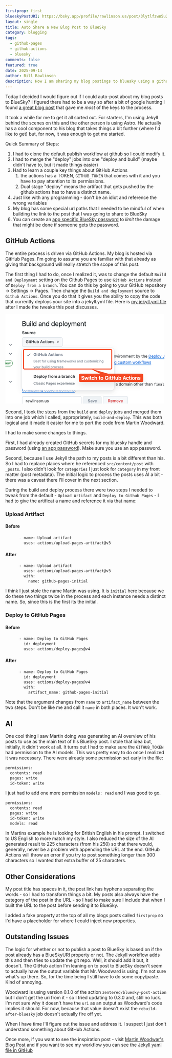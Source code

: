 ```yaml
---
firstprop: first
blueskyPostURI: https://bsky.app/profile/rawlinson.us/post/3lytlfzwn5u2q
layout: single
title: Auto Share a New Blog Post to BlueSky
category: blogging
tags:
  - github-pages
  - github-actions
  - bluesky
comments: false
featured: true
date: 2025-09-14
author: Bill Rawlinson
description: How I am sharing my blog postings to bluesky using a github action.
---
```

Today I decided I would figure out if I could auto-post about my blog posts to BlueSky? I figured there had to be a way so after a bit of google hunting I found [a great blog post](https://www.woodwardweb.com/post/2025/08/automated-bluesky-integration/) that gave me _most_ of the keys to the process.  

It took a while for me to get it all sorted out.  For starters, I'm using Jekyll behind the scenes on this and the other person is using Astro.  He actually has a cool component to his blog that takes things a bit further (where I'd like to get) but, for now, it was enough to get me started.

Quick Summary of Steps:
1. I had to clone the default publish workflow at github so I could modify it.
2. I had to merge the "deploy" jobs into one "deploy and build" (maybe didn't have to, but it made things easier)
3. Had to learn a couple key things about GitHub Actions
	1. the actions has a TOKEN, `GITHUB_TOKEN` that comes with it and you have to pay attention to its permissions.
	2. Dual stage "deploy" means the artifact that gets pushed by the github actions has to have a distinct name.
4. Just like with any programming - don't be an idiot and reference the wrong variables
5. My blog has some special url paths that I needed to be mindful of when building the link to the post that I was going to share to BlueSky
6. You can create an [app specific BlueSky password](https://bsky.app/settings/app-passwords) to _limit_ the damage that might be done if someone gets the password.

## GitHub Actions
The entire process is driven via GitHub Actions.  My blog is hosted via GitHub Pages. I'm going to assume you are familiar with that already as giving that background will really stretch the scope of this post.

The first thing I had to do, once I realized it, was to change the default `Build and Deployment` setting on the Github Pages to use `GitHub Actions` instead of `Deploy from a branch`.  You can do this by going to your GitHub repository -> Settings -> Pages.  Then change the `Build and deployment` source to `Github Actions`.  Once you do that it gives you the ability to copy the code that currently deploys your site into a jekyll.yml file.  Here is [my jekyll.yml file](https://github.com/finalcut/finalcut.github.io/blob/main/.github/workflows/jekyll.yml) after I made the tweaks this post discusses.

![GitHub Actions Setting](/assets/images/github-actions-build.png)

Second, I took the steps from the `build` and `deploy` jobs and merged them into one job which I called, appropriately, `build-and-deploy`.  This was both logical and it made it easier for me to port the code from Martin Woodward.

I had to make some changes to things.  

First, I had already created GitHub secrets for my bluesky handle and password (using [an app password](https://bsky.app/settings/app-passwords)).  Make sure you use an app password.

Second, because I use Jekyll the path to my posts is a bit different than his.  So I had to replace places where he referenced `src/content/post` with `_posts`.  I also didn't look for `categories` I just look for `category` in my front matter (post metadata).  The initial logic to process the posts uses AI a bit - there was a caveat there I'll cover in the next section.

During the build and deploy process there were two steps I needed to tweak from the default - `Upload Artifact` and `Deploy to Github Pages` - I had to give the artificat a name and reference it via that name:
### Upload Artifact

#### Before
```
      - name: Upload artifact        
        uses: actions/upload-pages-artifact@v3
```
#### After
```
      - name: Upload artifact
        uses: actions/upload-pages-artifact@v3
        with:
          name: github-pages-initial
```

I think I just stole the name Martin was using.  It is `initial` here because we do these two things twice in the process and each instance needs a distinct name.  So, since this is the first its the initial.
### Deploy to GitHub Pages
#### Before
```
      - name: Deploy to GitHub Pages
        id: deployment
        uses: actions/deploy-pages@v4
```
#### After
```
      - name: Deploy to GitHub Pages
        id: deployment
        uses: actions/deploy-pages@v4
        with:
          artifact_name: github-pages-initial
```

Note that the argument changes from `name` to `artifact_name` between the two steps.  Don't be like me and call it `name` in both places. It won't work.

## AI
One cool thing I saw Martin doing was generating an AI overview of his posts to use as the main text of his BlueSky post.  I stole that idea but, initially, it didn't work at all.  It turns out I had to make sure the `GITHUB_TOKEN` had permission to the AI models.  This was pretty easy to do once I realized it was necessary.  There were already some permission set early in the file:

```
permissions:
  contents: read
  pages: write
  id-token: write
```

I just had to add one more permission `models: read` and I was good to go.
```
permissions:
  contents: read
  pages: write
  id-token: write
  models: read
```

In Martins example he is looking for British English in his prompt. I switched to US English to more match my style.  I also reduced the size of the AI generated result to 225 characters (from his 250) so that there would, generally, never be a problem with appending the URL at the end.  GitHub Actions will throw an error if you try to post something longer than 300 characters so I wanted that extra buffer of 25 characters.

## Other Considerations
My post title has spaces in it, the post link has hyphens separating the words - so I had to transform things a bit.  My posts also always have the category of the post in the URL - so I had to make sure I include that when I built the URL to the post before sending it to BlueSky.

I added a fake property at the top of all my blogs posts called `firstprop` so I'd have a placeholder for where I could inject new properties.

## Outstanding Issues

The logic for whether or not to publish a post to BlueSky is based on if the post already has a BlueSkyURI property or not.  The Jekyll workflow adds this and then tries to update the git repo. Well, it should add it but, it doesn't.  The GitHub action I'm leaning on to post to BlueSky doesn't seem to actually have the output variable that Mr. Woodward is using.  I'm not sure what's up there.  So, for the time being I still have to do some copy/paste.  Kind of annoying.

Woodward is using version 0.1.0 of the action `zentered/bluesky-post-action` but I don't get the uri from it - so I tried updating to 0.3.0 and, still no luck.  I'm not sure why it doesn't have the `uri` as an output as Woodward's code implies it should.  For now, because that value doesn't exist the `rebuild-after-bluesky` job doesn't actually fire off yet.

When I have time I'll figure out the issue and address it. I suspect I just don't understand something about GitHub Actions.

Once more, if you want to see the inspiration post - visit [Martin Woodwar's Blog Post](https://www.woodwardweb.com/post/2025/08/automated-bluesky-integration/) and if you want to see my workflow you can see the [Jekyll yaml file in GitHub](https://github.com/finalcut/finalcut.github.io/blob/main/.github/workflows/jekyll.yml)


